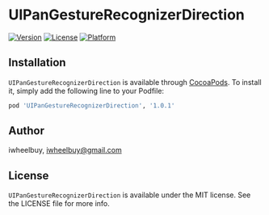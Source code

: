 # UIPanGestureRecognizerDirection

[![Version](https://img.shields.io/cocoapods/v/UIPanGestureRecognizerDirection.svg?style=flat)](http://cocoapods.org/pods/UIPanGestureRecognizerDirection)
[![License](https://img.shields.io/cocoapods/l/UIPanGestureRecognizerDirection.svg?style=flat)](http://cocoapods.org/pods/UIPanGestureRecognizerDirection)
[![Platform](https://img.shields.io/cocoapods/p/UIPanGestureRecognizerDirection.svg?style=flat)](http://cocoapods.org/pods/UIPanGestureRecognizerDirection)

## Installation

`UIPanGestureRecognizerDirection` is available through [CocoaPods](http://cocoapods.org). To install
it, simply add the following line to your Podfile:

```ruby
pod 'UIPanGestureRecognizerDirection', '1.0.1'
```

## Author

iwheelbuy, iwheelbuy@gmail.com

## License

`UIPanGestureRecognizerDirection` is available under the MIT license. See the LICENSE file for more info.
